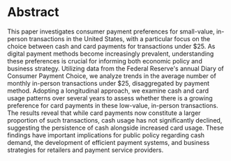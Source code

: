# Abstract 

This paper investigates consumer payment preferences for small-value, in-person transactions in the United States, with a particular focus on the choice between cash and card payments for transactions under $25. As digital payment methods become increasingly prevalent, understanding these preferences is crucial for informing both economic policy and business strategy. Utilizing data from the Federal Reserve's annual Diary of Consumer Payment Choice, we analyze trends in the average number of monthly in-person transactions under $25, disaggregated by payment method. Adopting a longitudinal approach, we examine cash and card usage patterns over several years to assess whether there is a growing preference for card payments in these low-value, in-person transactions.
The results reveal that while card payments now constitute a larger proportion of such transactions, cash usage has not significantly declined, suggesting the persistence of cash alongside increased card usage. These findings have important implications for public policy regarding cash demand, the development of efficient payment systems, and business strategies for retailers and payment service providers.
